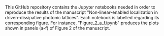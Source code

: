 This GitHub repository contains the Jupyter notebooks needed in order to reproduce the results of the manuscript "Non-linear-enabled localization in driven-dissipative photonic lattices".
Each notebook is labelled regarding its corresponding figure. For instance, "Figure_2_a_f.ipynb" produces the plots shown in panels (a-f) of Figure 2 of the manuscript.
